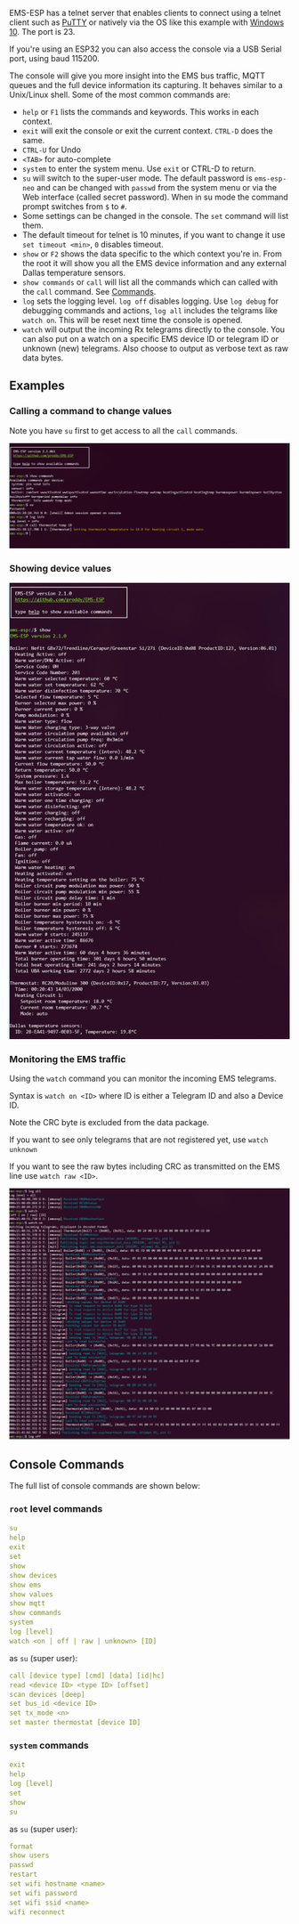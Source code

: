EMS-ESP has a telnet server that enables clients to connect using a telnet client such as [PuTTY](https://www.chiark.greenend.org.uk/~sgtatham/putty/latest.html) or natively via the OS like this example with [Windows 10](https://www.technipages.com/windows-10-enable-telnet). The port is 23. 

If you're using an ESP32 you can also access the console via a USB Serial port, using baud 115200.

The console will give you more insight into the EMS bus traffic, MQTT queues and the full device information its capturing. It behaves similar to a Unix/Linux shell. Some of the most common commands are:

  * `help` or `F1` lists the commands and keywords. This works in each context.
  * `exit` will exit the console or exit the current context. `CTRL-D` does the same.
  * `CTRL-U` for Undo
  * `<TAB>` for auto-complete
  * `system` to enter the system menu. Use `exit` or CTRL-D to return.
  * `su` will switch to the super-user mode. The default password is `ems-esp-neo` and can be changed with `passwd` from the system menu or via the Web interface (called secret password). When in su mode the command prompt switches from `$` to `#`.
  * Some settings can be changed in the console. The `set` command will list them.
  * The default timeout for telnet is 10 minutes, if you want to change it use `set timeout <min>`, `0` disables timeout. 
  * `show` or `F2` shows the data specific to the which context you're in. From the root it will show you all the EMS device information and any external Dallas temperature sensors.
  * `show commands` or `call` will list all the commands which can called with the `call` command. See [Commands](API).
  * `log` sets the logging level. `log off` disables logging. Use `log debug` for debugging commands and actions, `log all` includes the telgrams like `watch on`. This will be reset next time the console is opened.
  * `watch` will output the incoming Rx telegrams directly to the console. You can also put on a watch on a specific EMS device ID or telegram ID or unknown (new) telegrams. Also choose to output as verbose text as raw data bytes.

## Examples

### Calling a command to change values

Note you have `su` first to get access to all the `call` commands.

![Console](_media/console1.PNG ':size=80%')

### Showing device values
![Console](_media/console.PNG ':size=80%')

### Monitoring the EMS traffic

Using the `watch` command you can monitor the incoming EMS telegrams.

Syntax is `watch on <ID>` where ID is either a Telegram ID and also a Device ID.

Note the CRC byte is excluded from the data package.

If you want to see only telegrams that are not registered yet, use `watch unknown`

If you want to see the raw bytes including CRC as transmitted on the EMS line use `watch raw <ID>`.


![Console](_media/console3.PNG ':size=80%')

## Console Commands

The full list of console commands are shown below:

### `root` level commands
```yaml
su
help
exit
set
show
show devices
show ems
show values
show mqtt
show commands
system
log [level]
watch <on | off | raw | unknown> [ID]
```
as `su` (super user):
```yaml
call [device type] [cmd] [data] [id|hc]
read <device ID> <type ID> [offset]
scan devices [deep]
set bus_id <device ID>
set tx_mode <n>
set master thermostat [device ID]
```

### `system` commands
```yaml
exit
help
log [level]
set
show
su
```
as `su` (super user):
```yaml
format
show users
passwd
restart
set wifi hostname <name>
set wifi password
set wifi ssid <name>
wifi reconnect
```
